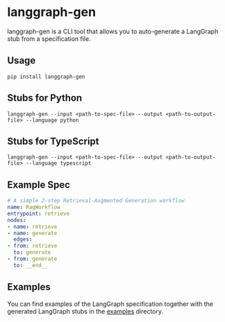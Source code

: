 # langgraph-gen

langgraph-gen is a CLI tool that allows you to auto-generate a LangGraph stub from a
specification file.

## Usage

```shell
pip install langgraph-gen
```
## Stubs for Python

```shell
langgraph-gen --input <path-to-spec-file> --output <path-to-output-file> --language python
```

## Stubs for TypeScript

```shell
langgraph-gen --input <path-to-spec-file> --output <path-to-output-file> --language typescript
```

## Example Spec

```YAML
# A simple 2-step Retrieval-Augmented Generation workflow
name: RagWorkflow
entrypoint: retrieve
nodes:
- name: retrieve
- name: generate
  edges:
- from: retrieve
  to: generate
- from: generate
  to: __end__
```

## Examples

You can find examples of the LangGraph specification together with the generated LangGraph stubs in the [examples](./examples) directory.